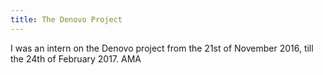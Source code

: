 ```yaml
---
title: The Denovo Project
---
```

I was an intern on the Denovo project from the 21st of November 2016, till the 24th of February 2017. AMA
